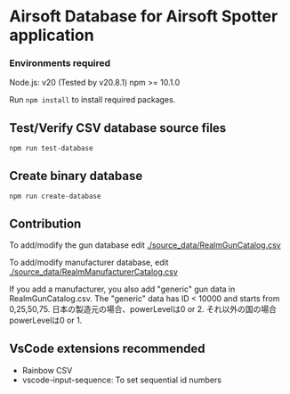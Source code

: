# Airsoft Database for Airsoft Spotter application

### Environments required

Node.js: v20 (Tested by v20.8.1)
npm >= 10.1.0

Run `npm install` to install required packages.

## Test/Verify CSV database source files

`npm run test-database`

## Create binary database

`npm run create-database`

## Contribution

To add/modify the gun database edit [./source_data/RealmGunCatalog.csv](./source_data/RealmGunCatalog.csv)

To add/modify manufacturer database, edit [./source_data/RealmManufacturerCatalog.csv](./source_data/RealmManufacturerCatalog.csv)

If you add a manufacturer, you also add "generic" gun data in RealmGunCatalog.csv. The "generic" data has ID &lt; 10000 and starts from 0,25,50,75. 日本の製造元の場合、powerLevelは0 or 2. それ以外の国の場合powerLevelは0 or 1.

## VsCode extensions recommended

- Rainbow CSV
- vscode-input-sequence: To set sequential id numbers
